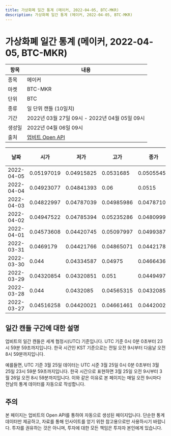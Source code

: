 ```yaml
---
title: 가상화폐 일간 통계 (메이커, 2022-04-05, BTC-MKR)
description: 가상화폐 일간 통계 (메이커, 2022-04-05, BTC-MKR)
---
```



가상화폐 일간 통계 (메이커, 2022-04-05, BTC-MKR)
===

|항목|내용|
|--|--|
|종목|메이커|
|마켓|BTC-MKR|
|단위|BTC|
|종류|일 단위 캔들 (10일치)|
|기간|2022년 03월 27일 09시 - 2022년 04월 05일 09시|
|생성일|2022년 04월 06일 09시|
|출처|[업비트 Open API](https://docs.upbit.com)|


|날짜|시가|저가|고가|종가|비고|
|--|--|--|--|--|--|
|2022-04-05|0.05197019|0.04915825|0.0531685|0.05055457|    |
|2022-04-04|0.04923077|0.04841393|0.06|0.0515|    |
|2022-04-03|0.04822997|0.04787039|0.04985986|0.04787105|    |
|2022-04-02|0.04947522|0.04785394|0.05235286|0.04809991|    |
|2022-04-01|0.04573608|0.04420745|0.05097997|0.04993872|    |
|2022-03-31|0.0469179|0.04421766|0.04865071|0.04421784|    |
|2022-03-30|0.044|0.04334587|0.04975|0.04664364|    |
|2022-03-29|0.04320854|0.04320851|0.051|0.04494974|    |
|2022-03-28|0.044|0.0432085|0.04565315|0.04320851|    |
|2022-03-27|0.04516258|0.04420021|0.04661461|0.04420021|    |


일간 캔들 구간에 대한 설명
---


업비트의 일간 캔들은 세계 협정시(UTC) 기준입니다. 
UTC 기준 0시 0분 0초부터 23시 59분 59초까지입니다. 
한국 시간인 KST 기준으로는 전일 오전 9시부터 다음날 오전 8시 59분까지입니다. 


예를들면, UTC 기준 3월 25일 데이터는 UTC 시준 3월 25일 0시 0분 0초부터 3월 25일 23시 59분 59초까지입니다. 
한국 시간으로 표현하면 3월 25일 오전 9시부터 3월 26일 오전 8시 59분까지입니다. 
이와 같은 이유로 본 페이지는 매일 오전 9시마다 전날의 통계 데이터를 자동으로 작성합니다. 


주의
---


본 페이지는 업비트의 Open API를 통하여 자동으로 생성된 페이지입니다. 
단순한 통계 데이터만 제공하고, 자료를 통해 인사이트를 얻기 위한 참고용으로만 사용하시기 바랍니다. 
투자를 권유하는 것은 아니며, 투자에 대한 모든 책임은 투자자 본인에게 있습니다. 
